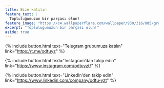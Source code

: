 ```yaml
---
title: Bize katılın
feature_text: |
  Topluluğumuzun bir parçası olun!
feature_image: "https://c4.wallpaperflare.com/wallpaper/930/316/885/gradient-simple-background-colorful-abstract-wallpaper-preview.jpg"
excerpt: "Topluluğumuzun bir parçası olun!"
aside: true
---
```



{% include button.html text="Telegram grubumuza katılın" link="https://t.me/odtuyz" %}

{% include button.html text="Instagram’dan takip edin" link="https://www.instagram.com/odtuyzt/" %}

{% include button.html text="LinkedIn'den takip edin" link="https://www.linkedin.com/company/odtu-yzt" %}

